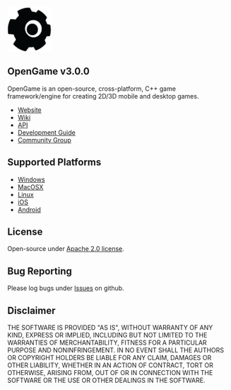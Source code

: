 <img src="https://github.com/Jack840517/OpenGame/blob/main/gameplay/res/icon.png" width=100/>

## OpenGame v3.0.0

OpenGame is an open-source, cross-platform, C++ game framework/engine for creating 2D/3D mobile and desktop games.

- [Website](http://www.gameplay3d.io/)
- [Wiki](https://github.com/gameplay3d/OpenGame/wiki)
- [API](http://gameplay3d.github.io/OpenGame/api/index.html)
- [Development Guide](https://github.com/gameplay3d/OpenGame/wiki#wiki-Development_Guide)
- [Community Group](https://groups.google.com/d/forum/gameplay3d-developers)

## Supported Platforms
- [Windows](https://github.com/gameplay3d/OpenGame/wiki/Visual-Studio-Setup)
- [MacOSX](https://github.com/gameplay3d/OpenGame/wiki/Xcode-Setup)
- [Linux](https://github.com/gameplay3d/OpenGame/wiki/CMake-Linux-Setup)
- [iOS](https://github.com/gameplay3d/OpenGame/wiki/Xcode-Setup)
- [Android](https://github.com/gameplay3d/OpenGame/wiki/Android-NDK-Setup)

## License
Open-source under [Apache 2.0 license](http://www.tldrlegal.com/license/apache-license-2.0-%28apache-2.0%29).

## Bug Reporting
Please log bugs under [Issues](https://github.com/gameplay3d/OpenGame/issues) on github.

## Disclaimer
THE SOFTWARE IS PROVIDED "AS IS", WITHOUT WARRANTY OF ANY KIND, EXPRESS OR IMPLIED, 
INCLUDING BUT NOT LIMITED TO THE WARRANTIES OF MERCHANTABILITY, FITNESS FOR A 
PARTICULAR PURPOSE AND NONINFRINGEMENT. IN NO EVENT SHALL THE AUTHORS OR COPYRIGHT 
HOLDERS BE LIABLE FOR ANY CLAIM, DAMAGES OR OTHER LIABILITY, WHETHER IN AN ACTION OF CONTRACT, 
TORT OR OTHERWISE, ARISING FROM, OUT OF OR IN CONNECTION WITH THE SOFTWARE OR THE USE OR 
OTHER DEALINGS IN THE SOFTWARE.
